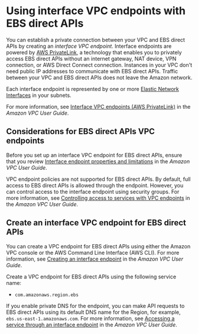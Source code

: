 # Using interface VPC endpoints with EBS direct APIs<a name="ebs-apis-vpc-endpoints"></a>

You can establish a private connection between your VPC and EBS direct APIs by creating an *interface VPC endpoint*\. Interface endpoints are powered by [AWS PrivateLink](http://aws.amazon.com/privatelink), a technology that enables you to privately access EBS direct APIs without an internet gateway, NAT device, VPN connection, or AWS Direct Connect connection\. Instances in your VPC don't need public IP addresses to communicate with EBS direct APIs\. Traffic between your VPC and EBS direct APIs does not leave the Amazon network\. 

Each interface endpoint is represented by one or more [Elastic Network Interfaces](https://docs.aws.amazon.com/AWSEC2/latest/UserGuide/using-eni.html) in your subnets\. 

For more information, see [Interface VPC endpoints \(AWS PrivateLink\)](https://docs.aws.amazon.com/vpc/latest/userguide/vpce-interface.html) in the *Amazon VPC User Guide*\. 

## Considerations for EBS direct APIs VPC endpoints<a name="vpc-endpoint-considerations"></a>

Before you set up an interface VPC endpoint for EBS direct APIs, ensure that you review [Interface endpoint properties and limitations](https://docs.aws.amazon.com/vpc/latest/userguide/vpce-interface.html#vpce-interface-limitations) in the *Amazon VPC User Guide*\. 

VPC endpoint policies are not supported for EBS direct APIs\. By default, full access to EBS direct APIs is allowed through the endpoint\. However, you can control access to the interface endpoint using security groups\. For more information, see [ Controlling access to services with VPC endpoints](https://docs.aws.amazon.com/vpc/latest/userguide/vpc-endpoints-access.html#vpc-endpoints-security-groups) in the *Amazon VPC User Guide*\.

## Create an interface VPC endpoint for EBS direct APIs<a name="vpc-endpoint-create"></a>

You can create a VPC endpoint for EBS direct APIs using either the Amazon VPC console or the AWS Command Line Interface \(AWS CLI\)\. For more information, see [ Creating an interface endpoint](https://docs.aws.amazon.com/vpc/latest/userguide/vpce-interface.html#create-interface-endpoint) in the *Amazon VPC User Guide*\.

Create a VPC endpoint for EBS direct APIs using the following service name: 
+ `com.amazonaws.region.ebs`

If you enable private DNS for the endpoint, you can make API requests to EBS direct APIs using its default DNS name for the Region, for example, `ebs.us-east-1.amazonaws.com`\. For more information, see [Accessing a service through an interface endpoint](https://docs.aws.amazon.com/vpc/latest/userguide/vpce-interface.html#access-service-though-endpoint) in the *Amazon VPC User Guide*\.